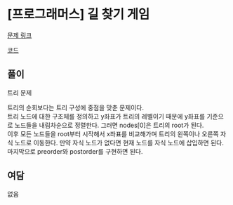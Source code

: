# [프로그래머스] 길 찾기 게임

[문제 링크](https://programmers.co.kr/learn/courses/30/lessons/42892)

[코드](https://github.com/JSWww/algorithm/blob/main/programmers/2019_kakao_blind_5/2019_kakao_blind_5.cpp)

## 풀이

트리 문제

트리의 순회보다는 트리 구성에 중점을 맞춘 문제이다.  
트리 노드에 대한 구조체를 정의하고 y좌표가 트리의 레벨이기 때문에 y좌표를 기준으로 노드들을 내림차순으로 정렬한다. 그러면 nodes[0]은 트리의 root가 된다.  
이후 모든 노드들을 root부터 시작해서 x좌표를 비교해가며 트리의 왼쪽이나 오른쪽 자식 노드로 이동한다. 만약 자식 노드가 없다면 현재 노드를 자식 노드에 삽입하면 된다.  
마지막으로 preorder와 postorder를 구현하면 된다.

## 여담

없음

